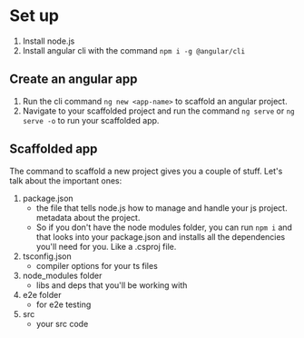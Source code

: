 # Set up

1. Install node.js
2. Install angular cli with the command `npm i -g @angular/cli`

## Create an angular app

1. Run the cli command `ng new <app-name>` to scaffold an angular project.
2. Navigate to your scaffolded project and run the command `ng serve` or `ng serve -o` to run your scaffolded app.

## Scaffolded app

The command to scaffold a new project gives you a couple of stuff. Let's talk about the important ones:

1. package.json
   - the file that tells node.js how to manage and handle your js project. metadata about the project.
   - So if you don't have the node modules folder, you can run `npm i` and that looks into your package.json and installs all the dependencies you'll need for you. Like a .csproj file.
2. tsconfig.json
   - compiler options for your ts files
3. node_modules folder
   - libs and deps that you'll be working with
4. e2e folder
   - for e2e testing
5. src
   - your src code
